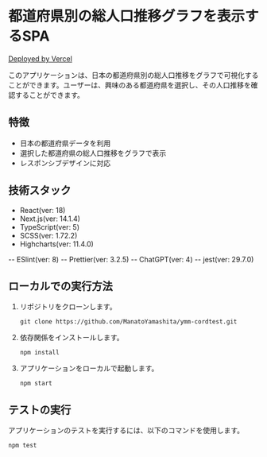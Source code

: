 # 都道府県別の総人口推移グラフを表示するSPA

[Deployed by Vercel](https://ymm-cordtest.vercel.app)

このアプリケーションは、日本の都道府県別の総人口推移をグラフで可視化することができます。ユーザーは、興味のある都道府県を選択し、その人口推移を確認することができます。

## 特徴

- 日本の都道府県データを利用
- 選択した都道府県の総人口推移をグラフで表示
- レスポンシブデザインに対応

## 技術スタック

- React(ver: 18)
- Next.js(ver: 14.1.4)
- TypeScript(ver: 5)
- SCSS(ver: 1.72.2)
- Highcharts(ver: 11.4.0)

-- ESlint(ver: 8)
-- Prettier(ver: 3.2.5)
-- ChatGPT(ver: 4)
-- jest(ver: 29.7.0)

## ローカルでの実行方法

1. リポジトリをクローンします。
   ```
   git clone https://github.com/ManatoYamashita/ymm-cordtest.git
   ```
2. 依存関係をインストールします。
   ```
   npm install
   ```
3. アプリケーションをローカルで起動します。
   ```
   npm start
   ```

## テストの実行

アプリケーションのテストを実行するには、以下のコマンドを使用します。
  ```
  npm test
  ```